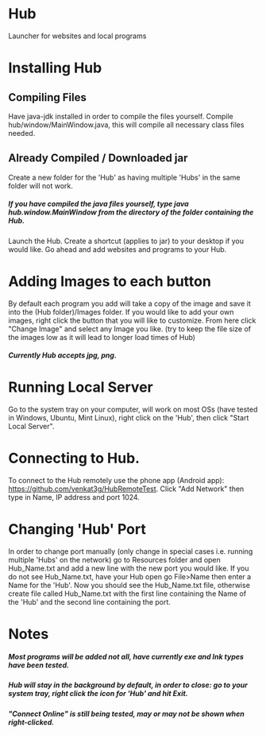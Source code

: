 # Hub
Launcher for websites and local programs

# Installing Hub
## Compiling Files
Have java-jdk installed in order to compile the files yourself. Compile hub/window/MainWindow.java, this will compile all necessary class files needed. 

## Already Compiled / Downloaded jar
Create a new folder for the 'Hub' as having multiple 'Hubs' in the same folder will not work. 
##### If you have compiled the java files yourself, type java hub.window.MainWindow from the directory of the folder containing the Hub.
Launch the Hub. Create a shortcut (applies to jar) to your desktop if you would like. Go ahead and add websites and programs to your Hub. 

# Adding Images to each button
By default each program you add will take a copy of the image and save it into the (Hub folder)/Images folder.
If you would like to add your own images, right click the button that you will like to customize. 
From here click "Change Image" and select any Image you like.
(try to keep the file size of the images low as it will lead to longer load times of Hub)
##### Currently Hub accepts jpg, png.

# Running Local Server
Go to the system tray on your computer, will work on most OSs (have tested in Windows, Ubuntu, Mint Linux), right click on the 'Hub', then click "Start Local Server". 

# Connecting to Hub.
To connect to the Hub remotely use the phone app (Android app): https://github.com/venkat3g/HubRemoteTest. Click "Add Network" then type in Name, IP address and port 1024.

# Changing 'Hub' Port
In order to change port manually (only change in special cases i.e. running multiple 'Hubs' on the network) go to Resources folder and open Hub_Name.txt and add a new line with the new port you would like. If you do not see Hub_Name.txt, have your Hub open go File>Name then enter a Name for the 'Hub'. Now you should see the Hub_Name.txt file, otherwise create file called Hub_Name.txt with the first line containing the Name of the 'Hub' and the second line containing the port.

# Notes
##### Most programs will be added not all, have currently exe and lnk types have been tested.
##### Hub will stay in the background by default, in order to close: go to your system tray, right click the icon for 'Hub' and hit Exit.
##### "Connect Online" is still being tested, may or may not be shown when right-clicked.
